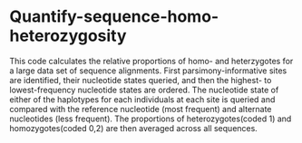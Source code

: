 # Quantify-sequence-homo-heterozygosity

This code calculates the relative proportions of homo- and heterzygotes for a large data set of sequence alignments.
First parsimony-informative sites are identified, their nucleotide states queried, and then the highest- to lowest-frequency nucleotide states are ordered. The nucleotide state of either of the haplotypes for each individuals at each site is queried and compared with the reference nucleotide (most frequent) and alternate nucleotides (less frequent). The proportions of heterozygotes(coded 1) and homozygotes(coded 0,2) are then averaged across all sequences.
